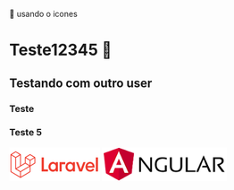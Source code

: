 :rocket: usando o icones
# Teste12345 :horse:

## Testando com outro user

### Teste 

### Teste 5

![laravel](/README/laravel.png)
![laravel](/README/angular.png)

